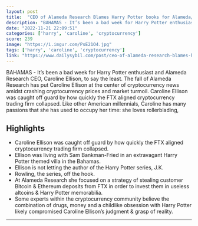 ```yaml
---
layout: post
title:  "CEO of Alameda Research Blames Harry Potter books for Alameda/FTX Collapse"
description: "BAHAMAS - It’s been a bad week for Harry Potter enthusiast and Alameda Research CEO, Caroline Ellison, to say the least. The fall of Alameda Research has put Caroline Ellison at the center of cryptocurrency news amidst crashing cryptocurrency prices and market turmoil. Caroline Ellison was caught off guard by how quickly the FTX aligned cryptocurrency trading firm collapsed. Like other American millennials, Caroline has many passions that she has used to occupy her time: she loves rollerblading,"
date: "2022-11-21 22:09:51"
categories: ['harry', 'caroline', 'cryptocurrency']
score: 239
image: "https://i.imgur.com/PsE21O4.jpg"
tags: ['harry', 'caroline', 'cryptocurrency']
link: "https://www.dailysybil.com/post/ceo-of-alameda-research-blames-harry-potter-books-for-alameda-ftx-collapse"
---
```


BAHAMAS - It’s been a bad week for Harry Potter enthusiast and Alameda Research CEO, Caroline Ellison, to say the least. The fall of Alameda Research has put Caroline Ellison at the center of cryptocurrency news amidst crashing cryptocurrency prices and market turmoil. Caroline Ellison was caught off guard by how quickly the FTX aligned cryptocurrency trading firm collapsed. Like other American millennials, Caroline has many passions that she has used to occupy her time: she loves rollerblading,

## Highlights

- Caroline Ellison was caught off guard by how quickly the FTX aligned cryptocurrency trading firm collapsed.
- Ellison was living with Sam Bankman-Fried in an extravagant Harry Potter themed villa in the Bahamas.
- Ellison is not letting the author of the Harry Potter series, J.K.
- Rowling, the series, off the hook.
- At Alameda Research she focused on a strategy of stealing customer Bitcoin & Ethereum deposits from FTX in order to invest them in useless altcoins & Harry Potter memorabilia.
- Some experts within the cryptocurrency community believe the combination of drugs, money and a childlike obsession with Harry Potter likely compromised Caroline Ellison’s judgment & grasp of reality.

---
